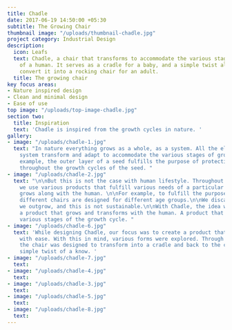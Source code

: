 ```yaml
---
title: Chadle
date: 2017-06-19 14:50:00 +05:30
subtitle: The Growing Chair
thumbnail image: "/uploads/thumbnail-chadle.jpg"
project category: Industrial Design
description:
  icon: Leafs
  text: Chadle, a chair that transforms to accommodate the various stages of growth
    of a human. It serves as a cradle for a baby, and a simple twist allows you to
    convert it into a rocking chair for an adult.
  title: The growing chair
key focus areas:
- Nature inspired design
- Clean and minimal design
- Ease of use
top image: "/uploads/top-image-chadle.jpg"
section two:
  title: Inspiration
  text: 'Chadle is inspired from the growth cycles in nature. '
gallery:
- image: "/uploads/chadle-1.jpg"
  text: "In nature everything grows as a whole, as a system. All the elements of a
    system transform and adapt to accommodate the various stages of growth.\n\nFor
    example, the outer layer of a seed fulfills the purpose of protecting the seed
    throughout the growth cycles of the seed. "
- image: "/uploads/chadle-2.jpg"
  text: "\n\nBut this is not the case with human lifestyle. Throughout our life cycle,
    we use various products that fulfill various needs of a particular stage. No product
    grows along with the human. \n\nFor example, to fulfill the purpose of sitting,
    different chairs are designed for different age groups.\n\nWe discard the products
    we outgrow, and this is not sustainable.\n\nWith Chadle, the idea was to design
    a product that grows and transforms with the human. A product that accommodates
    various stages of the growth cycle. "
- image: "/uploads/chadle-6.jpg"
  text: 'While designing Chadle, our focus was to create a product that transforms
    with ease. With this in mind, various forms were explored. Through multiple iterations,
    the chair was designed to transform into a cradle and back to the chair with a
    simple twist of a know. '
- image: "/uploads/chadle-7.jpg"
  text: 
- image: "/uploads/chadle-4.jpg"
  text: 
- image: "/uploads/chadle-3.jpg"
  text: 
- image: "/uploads/chadle-5.jpg"
  text: 
- image: "/uploads/chadle-8.jpg"
  text: 
---
```


